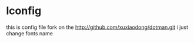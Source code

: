 lconfig
=======
this is config file fork on the http://github.com/xuxiaodong/dotman.git
i just change fonts name
